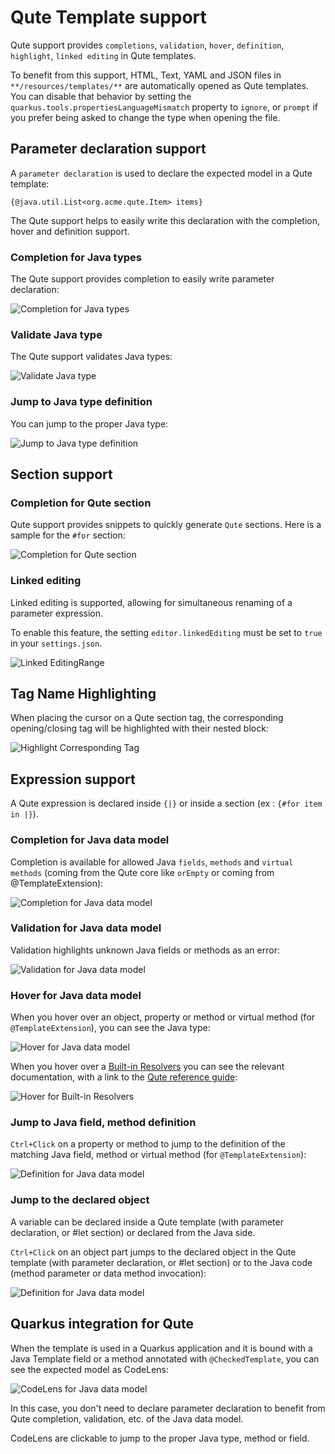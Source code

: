# Qute Template support

Qute support provides `completions`, `validation`, `hover`, `definition`, `highlight`, `linked editing` in Qute templates.

To benefit from this support, HTML, Text, YAML and JSON files in `**/resources/templates/**` are automatically opened as Qute templates. You can disable that behavior by setting the `quarkus.tools.propertiesLanguageMismatch` property to `ignore`, or `prompt` if you prefer being asked to change the type when opening the file. 

## Parameter declaration support

A `parameter declaration` is used to declare the expected model in a Qute template:

```
{@java.util.List<org.acme.qute.Item> items}
```

The Qute support helps to easily write this declaration with the completion, hover and definition support.

### Completion for Java types

The Qute support provides completion to easily write parameter declaration:

![Completion for Java types](images/QuteTemplateParameterDeclarationCompletion.gif)

### Validate Java type

The Qute support validates Java types:

![Validate Java type](images/QuteTemplateParameterDeclarationValidation.png)

### Jump to Java type definition

You can jump to the proper Java type:

![Jump to Java type definition](images/QuteTemplateParameterDeclarationDefinition.gif)

## Section support

### Completion for Qute section

Qute support provides snippets to quickly generate `Qute` sections. Here is a sample for the `#for` section:

![Completion for Qute section](images/QuteTemplateSectionSnippetCompletion.gif)

### Linked editing

Linked editing is supported, allowing for simultaneous renaming of a parameter expression.

To enable this feature, the setting `editor.linkedEditing` must be set to `true` in your `settings.json`.

![Linked EditingRange](images/QuteTemplateLinkedEditingRange.gif)

## Tag Name Highlighting

When placing the cursor on a Qute section tag, the corresponding opening/closing tag will be highlighted with their nested block:

![Highlight Corresponding Tag](images/QuteTemplateSectionHighlighting.gif)

## Expression support

A Qute expression is declared inside `{|}` or inside a section (ex : `{#for item in |}`).

### Completion for Java data model

Completion is available for allowed Java `fields`, `methods` and `virtual methods` (coming from the Qute core like `orEmpty` or coming from @TemplateExtension):

![Completion for Java data model](images/QuteTemplateCompletionForJavaDataModel.gif)

### Validation for Java data model

Validation highlights unknown Java fields or methods as an error:

![Validation for Java data model](images/QuteTemplateValidationForJavaDataModel.png)

### Hover for Java data model

When you hover over an object, property or method or virtual method (for `@TemplateExtension`), you can see the Java type:

![Hover for Java data model](images/QuteTemplateHoverForJavaDataModel.gif)

When you hover over a [Built-in Resolvers](https://quarkus.io/guides/qute-reference#built-in-resolvers) you can see the relevant documentation, with a link to the [Qute reference guide](https://quarkus.io/guides/qute-reference):

![Hover for Built-in Resolvers](images/QuteTemplateHoverForBuildInResolver.png)

### Jump to Java field, method definition

`Ctrl+Click` on a property or method to jump to the definition of the matching Java field, method or virtual method (for `@TemplateExtension`):

![Definition for Java data model](images/QuteTemplateDefinitionForJavaDataModel.gif)

### Jump to the declared object

A variable can be declared inside a Qute template (with parameter declaration, or #let section) or declared from the Java side.

`Ctrl+Click` on an object part jumps to the declared object in the Qute template (with parameter declaration, or #let section) or to the Java code (method parameter or data method invocation):

![Definition for Java data model](images/QuteTemplateDefinitionForObject.gif)

## Quarkus integration for Qute

When the template is used in a Quarkus application and it is bound with a Java Template field or a method annotated with `@CheckedTemplate`, you can see the expected model as CodeLens:

![CodeLens for Java data model](images/QuteTemplateCodeLensJavaDataModel.png)

In this case, you don't need to declare parameter declaration to benefit from Qute completion, validation, etc. of the Java data model.

CodeLens are clickable to jump to the proper Java type, method or field.
